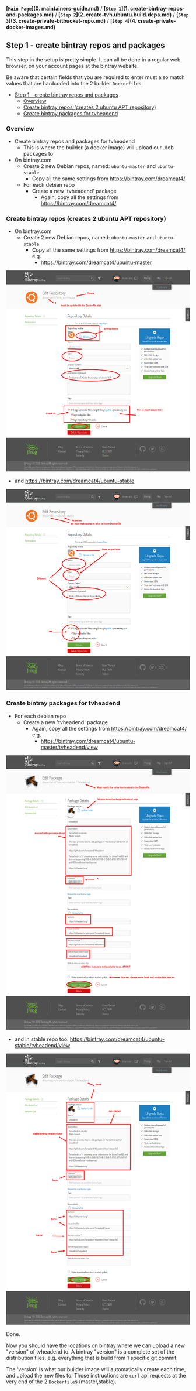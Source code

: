 **[`Main Page`](0. maintainers-guide.md)** / **[`Step 1`](1. create-bintray-repos-and-packages.md)** / **[`Step 2`](2. create-tvh.ubuntu.build.deps.md)** / **[`Step 3`](3. create-private-bitbucket-repo.md)** / **[`Step 4`](4. create-private-docker-images.md)**

## Step 1 - create bintray repos and packages

This step in the setup is pretty simple. It can all be done in a regular web browser, on your account pages at the bintray website.

Be aware that certain fields that you are required to enter must also match values that are hardcoded into the 2 builder `Dockerfile`s.

<!-- START doctoc generated TOC please keep comment here to allow auto update -->
<!-- DON'T EDIT THIS SECTION, INSTEAD RE-RUN doctoc TO UPDATE -->
 

- [Step 1 - create bintray repos and packages](#step-1---create-bintray-repos-and-packages)
  - [Overview](#overview)
  - [Create bintray repos (creates 2 ubuntu APT repository)](#create-bintray-repos-creates-2-ubuntu-apt-repository)
  - [Create bintray packages for tvheadend](#create-bintray-packages-for-tvheadend)

<!-- END doctoc generated TOC please keep comment here to allow auto update -->

### Overview

* Create bintray repos and packages for tvheadend
  * This is where the builder (a docker image) will upload our .deb packages to
* On bintray.com
  * Create 2 new Debian repos, named: `ubuntu-master` and `ubuntu-stable`
    * Copy all the same settings from https://bintray.com/dreamcat4/
  * For each debian repo
    * Create a new 'tvheadend' package
      * Again, copy all the settings from https://bintray.com/dreamcat4/

### Create bintray repos (creates 2 ubuntu APT repository)

* On bintray.com
  * Create 2 new Debian repos, named: `ubuntu-master` and `ubuntu-stable`
    * Copy all the same settings from https://bintray.com/dreamcat4/ e.g.
      * https://bintray.com/dreamcat4/ubuntu-master

![Bintray - New repo 'ubuntu-master'](_img/bt-new-repo-ubuntu-master.png)

  * and https://bintray.com/dreamcat4/ubuntu-stable

![Bintray - New repo 'ubuntu-stable'](_img/bt-new-repo-ubuntu-stable.png)

### Create bintray packages for tvheadend

  * For each debian repo
    * Create a new 'tvheadend' package
      * Again, copy all the settings from https://bintray.com/dreamcat4/ e.g.
        * https://bintray.com/dreamcat4/ubuntu-master/tvheadend/view

![Bintray - New package 'tvheadend'](_img/bt-new-package-tvheadend-master.png)

  * and in stable repo too: https://bintray.com/dreamcat4/ubuntu-stable/tvheadend/view

![Bintray - New package 'tvheadend'](_img/bt-new-package-tvheadend-stable.png)

Done.

Now you should have the locations on bintray where we can upload a new "version" of tvheadend to. A bintray "version" is a complete set of the distribution files. e.g. everything that is build from 1 specific git commit.

The 'version' is what our builder image will automatically create each time, and upload the new files to. Those instructions are `curl` api requests at the very end of the 2 `Dockerfile`s (master,stable).

